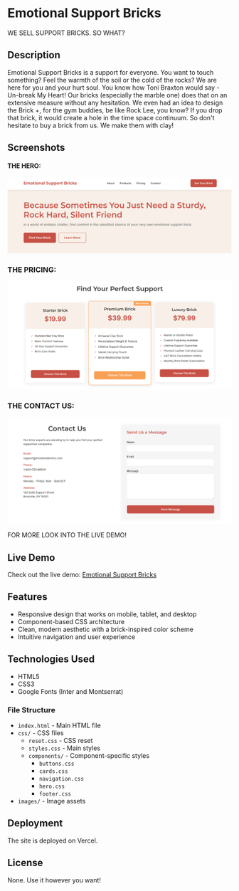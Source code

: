 # Emotional Support Bricks

WE SELL SUPPORT BRICKS. SO WHAT?

## Description

Emotional Support Bricks is a support for everyone. You want to touch something? Feel the warmth of the soil or the cold of the rocks? We are here for you and your hurt soul.
You know how Toni Braxton would say - Un-break My Heart! Our bricks (especially the marble one) does that on an extensive measure without any hesitation. We even had an idea to 
design the Brick +, for the gym buddies, be like Rock Lee, you know? If you drop that brick, it would create a hole in the time space continuum.
So don't hesitate to buy a brick from us. We make them with clay!

## Screenshots
#### THE HERO:
![img.png](images/screenshots/img1.png)

### THE PRICING:
![img.png](images/screenshots/img2.png)

### THE CONTACT US:
![img.png](images/screenshots/img3.png)

FOR MORE LOOK INTO THE LIVE DEMO!

## Live Demo

Check out the live demo: [Emotional Support Bricks](https://support-bricks.vercel.app/)

## Features

- Responsive design that works on mobile, tablet, and desktop
- Component-based CSS architecture
- Clean, modern aesthetic with a brick-inspired color scheme
- Intuitive navigation and user experience

## Technologies Used

- HTML5
- CSS3
- Google Fonts (Inter and Montserrat)

### File Structure

- `index.html` - Main HTML file
- `css/` - CSS files
  - `reset.css` - CSS reset
  - `styles.css` - Main styles
  - `components/` - Component-specific styles
    - `buttons.css`
    - `cards.css`
    - `navigation.css`
    - `hero.css`
    - `footer.css`
- `images/` - Image assets

## Deployment

The site is deployed on Vercel.

## License

None. Use it however you want!